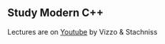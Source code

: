 ## Study Modern C++  
Lectures are on [Youtube](  
https://youtube.com/playlist?list=PLgnQpQtFTOGRM59sr3nSL8BmeMZR9GCIA) by Vizzo & Stachniss  
